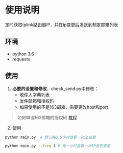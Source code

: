 # 使用说明
定时获取tplink路由器IP，并在ip变更后发送到制定邮箱列表
## 环境
- python 3.6
- requests

## 使用
1. **必要的设置和修改**，check_send.py中修改：
   - 收件人字典列表
   - 发件邮箱和授权码
   - 如果使用的不是163邮箱，需要更改host和port
> 如何申请163邮箱的授权码
> [教程](https://help.mail.163.com/faqDetail.do?code=d7a5dc8471cd0c0e8b4b8f4f8e49998b374173cfe9171305fa1ce630d7f67ac2cda80145a1742516)

2. 使用
```bash
python main.py  # 默认每0.5小时查看一次ip变更
```
```bash
python main.py --freq 1 # 每一小时查看一次IP是否变更
```
